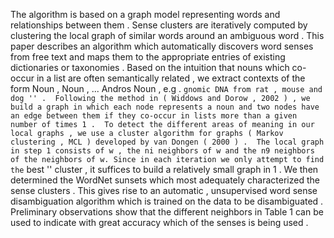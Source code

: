 The algorithm is based on a graph model representing words and relationships between them . 
Sense clusters are iteratively computed by clustering the local graph of similar words around an ambiguous word . 
This paper describes an algorithm which automatically discovers word senses from free text and maps them to the appropriate entries of existing dictionaries or taxonomies . 
Based on the intuition that nouns which co-occur in a list are often semantically related , we extract contexts of the form Noun , Noun , ... Andros Noun , e.g . `` gnomic DNA from rat , mouse and dog '' . 
Following the method in ( Widdows and Dorow , 2002 ) , we build a graph in which each node represents a noun and two nodes have an edge between them if they co-occur in lists more than a given number of times 1 . 
To detect the different areas of meaning in our local graphs , we use a cluster algorithm for graphs ( Markov clustering , MCL ) developed by van Dongen ( 2000 ) . 
The local graph in step 1 consists of w , the ni neighbors of w and the n9 neighbors of the neighbors of w. Since in each iteration we only attempt to find the `` best '' cluster , it suffices to build a relatively small graph in 1 . 
We then determined the WordNet sunsets which most adequately characterized the sense clusters . 
This gives rise to an automatic , unsupervised word sense disambiguation algorithm which is trained on the data to be disambiguated . 
Preliminary observations show that the different neighbors in Table 1 can be used to indicate with great accuracy which of the senses is being used . 
